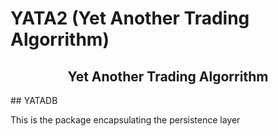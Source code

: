 # YATA2 (Yet Another Trading Algorrithm)
<center> <h2>Yet Another Trading Algorrithm</h2> </center>
## YATADB

This is the package encapsulating the persistence layer


